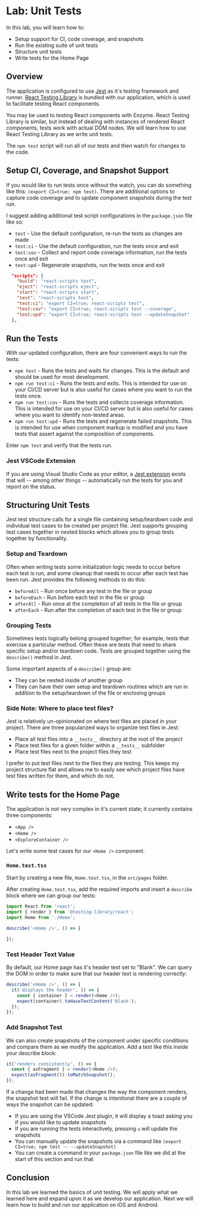 # Lab: Unit Tests

In this lab, you will learn how to:

- Setup support for CI, code coverage, and snapshots
- Run the existing suite of unit tests
- Structure unit tests
- Write tests for the Home Page

## Overview

The application is configured to use [Jest](https://jestjs.io) as it's testing framework and runner. <a href="https://testing-library.com/docs/react-testing-library/intro" target="_blank"> React Testing Library</a> is bundled with our application, which is used to facilitate testing React components.

You may be used to testing React components with Enzyme. React Testing Library is similar, but instead of dealing with instances of rendered React components, tests work with actual DOM nodes. We will learn how to use React Testing Library as we write unit tests.

The `npm test` script will run all of our tests and then watch for changes to the code.

## Setup CI, Coverage, and Snapshot Support

If you would like to run tests once without the watch, you can do something like this: `(export CI=true; npm test)`. There are additional options to capture code coverage and to update component snapshots during the test run.

I suggest adding additional test script configurations in the `package.json` file like so:

- `test` - Use the default configuration, re-run the tests as changes are made
- `test:ci` - Use the default configuration, run the tests once and exit
- `test:cov` - Collect and report code coverage information, run the tests once and exit
- `test:upd` - Regenerate snapshots, run the tests once and exit

```json
  "scripts": {
    "build": "react-scripts test",
    "eject": "react-scripts eject",
    "start": "react-scripts start",
    "test": "react-scripts test",
    "test:ci": "export CI=true; react-scripts test",
    "test:cov": "export CI=true; react-scripts test --coverage",
    "test:upd": "export CI=true; react-scripts test --updateSnapshot"
  },
```

## Run the Tests

With our updated configuration, there are four convenient ways to run the tests:

- `npm test` - Runs the tests and waits for changes. This is the default and should be used for most development.
- `npm run test:ci` - Runs the tests and exits. This is intended for use on your CI/CD server but is also useful for cases where you want to run the tests once.
- `npm run test:cov` - Runs the tests and collects coverage information. This is intended for use on your CI/CD server but is also useful for cases where you want to identify non-tested areas.
- `npm run test:upd` - Runs the tests and regenerate failed snapshots. This is intended for use when component markup is modified and you have tests that assert against the composition of components.

Enter `npm test` and verify that the tests run.

### Jest VSCode Extension

If you are using Visual Studio Code as your editor, a [Jest extension](https://github.com/jest-community/vscode-jest) exists that will -- among other things -- automatically run the tests for you and report on the status.

## Structuring Unit Tests

Jest test structure calls for a single file containing setup/teardown code and individual test cases to be created per project file. Jest supports grouping test cases together in nested blocks which allows you to group tests together by functionality.

### Setup and Teardown

Often when writing tests some initialization logic needs to occur before each test is run, and some cleanup that needs to occur after each test has been run. Jest provides the following methods to do this:

- `beforeAll` - Run once before any test in the file or group
- `beforeEach` - Run before each test in the file or group
- `afterAll` - Run once at the completion of all tests in the file or group
- `afterEach` - Run after the completion of each test in the file or group

### Grouping Tests

Sometimes tests logically belong grouped together; for example, tests that exercise a particular method. Often these are tests that need to share specific setup and/or teardown code. Tests are grouped together using the `describe()` method in Jest.

Some important aspects of a `describe()` group are:

- They can be nested inside of another group
- They can have their own setup and teardown routines which are run in addition to the setup/teardown of the file or enclosing groups

### Side Note: Where to place test files?

Jest is relatively un-opinionated on where test files are placed in your project. There are three popularized ways to organize test files in Jest:

- Place all test files into a `__tests__` directory at the root of the project
- Place test files for a given folder within a `__tests__` subfolder
- Place test files next to the project files they test

I prefer to put test files next to the files they are testing. This keeps my project structure flat and allows me to easily see which project files have test files written for them, and which do not.

## Write tests for the Home Page

The application is not very complex in it's current state; it currently contains three components:

- `<App />`
- `<Home />`
- `<ExploreContainer />`

Let's write some test cases for our `<Home />` component.

### `Home.test.tsx`

Start by creating a new file, `Home.test.tsx`, in the `src/pages` folder.

After creating `Home.test.tsx`, add the required imports and insert a `describe` block where we can group our tests:

```Typescript
import React from 'react';
import { render } from '@testing-library/react';
import Home from './Home';

describe('<Home />', () => {

});
```

### Test Header Text Value

By default, our Home page has it's header text set to "Blank". We can query the DOM in order to make sure that our header text is rendering correctly:

```Typescript
describe('<Home />', () => {
  it('displays the header', () => {
    const { container } = render(<Home />);
    expect(container).toHaveTextContent('Blank');
  });
});
```

### Add Snapshot Test

We can also create snapshots of the component under specific conditions and compare them as we modify the application. Add a test like this inside your describe block:

```TypeScript
it('renders consistently', () => {
  const { asFragment } = render(<Home />);
  expect(asFragment()).toMatchSnapshot();
});
```

If a change had been made that changes the way the component renders, the snapshot test will fail. If the change is intentional there are a couple of ways the snapshot can be updated:

- If you are using the VSCode Jest plugin, it will display a toast asking you if you would like to update snapshots
- If you are running the tests interactively, pressing `u` will update the snapshots
- You can manually update the snapshots via a command like `(export CI=true; npm test -- --updateSnapshot)`
- You can create a command in your `package.json` file like we did at the start of this section and run that

## Conclusion

In this lab we learned the basics of unit testing. We will apply what we learned here and expand upon it as we develop our application. Next we will learn how to build and run our application on iOS and Android.
